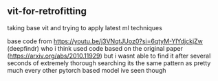 ## vit-for-retrofitting

taking base vit and trying to apply latest ml techniques 

base code from https://youtu.be/j3VNqtJUoz0?si=6qtyM-YlYdjckjZw (deepfindr)
who i think used code based on the original paper (https://arxiv.org/abs/2010.11929) but i wasnt able to find it after several seconds of extremely thorough searching
its the same pattern as pretty much every other pytorch based model ive seen though
